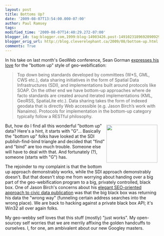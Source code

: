 ```yaml
---
layout: post
title: Bottoms Up?
date: '2009-08-07T13:54:00.000-07:00'
author: Paul Ramsey
tags: 
modified_time: '2009-08-07T14:40:29.272-07:00'
blogger_id: tag:blogger.com,1999:blog-14903426.post-1491023189692090929
blogger_orig_url: http://blog.cleverelephant.ca/2009/08/bottom-up.html
comments: True
---
```


In his take on last month's GeoWeb conference, Sean Gorman [expresses his love](http://blog.fortiusone.com/2009/08/07/top-down-vs-bottom-up-at-geoweb-2009/) for the "bottom up" style of geo-webification:

> Top down being standards developed by committees (W*S, GML, CWS etc.), data sharing initiatives in the form of Spatial Data Infrastructures (SDI), and implementations built around protocols like SOAP. On the other end we have bottom-up approaches where de facto standards are created around iterated implementations (KML, GeoRSS, SpatiaLite etc.). Data sharing takes the form of indexed geodata that is directly Web accessible (e.g. Jason Birch’s work with Nanaimo). Protocols for implementation in the bottom-up category typically follow a RESTful philosophy.

<img src="http://www.ibm.com/developerworks/ibm/library/i-portletintro/webservices.gif" style="float:right;padding:5px;width:167px;height:124px;" />

But, how do I find all this wonderful "bottom up" data? Here's a hint, it starts with "G"... Basically the "bottom up" folks have looked at the SDI publish-find-bind triangle and decided that "find" and "bind" are too much trouble. Someone else will have to deal with that. And fortunately (?), someone (starts with "G") has.

The rejoinder to my complaint is that the bottom up approach demonstrably works, while the SDI approach demonstrably doesn't. But that doesn't stop me from worrying about handing over a big part of the geo-webification program to a big, privately controlled, black box. One of Jason Birch's concerns about his [elegant SEO-oriented approach to civic data publication](http://www.jasonbirch.com/nodes/2009/08/03/312/do-you-see-spiders-making-government-data-truly-open/) was that the big black box was returning his data the "wrong way" (funneling certain address searches into the wrong place). We are back to hacking against a private black box API; it's Win32 all over again folks.

My geo-webby self loves that this stuff (mostly) "just works". My open-sourcey self worries that we are merrily affixing the golden handcuffs to ourselves. I, for one, am ambivalent about our new Googley masters.

